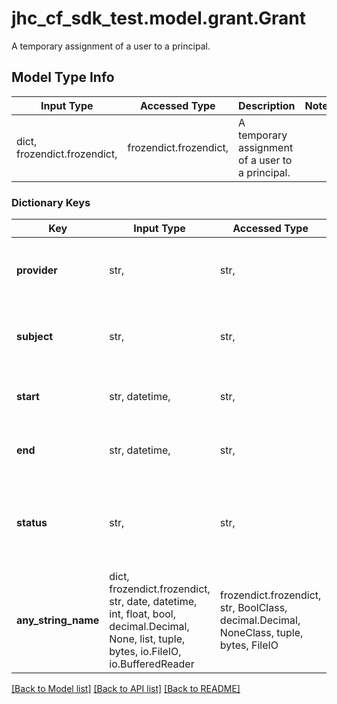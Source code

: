 # jhc_cf_sdk_test.model.grant.Grant

A temporary assignment of a user to a principal.

## Model Type Info
Input Type | Accessed Type | Description | Notes
------------ | ------------- | ------------- | -------------
dict, frozendict.frozendict,  | frozendict.frozendict,  | A temporary assignment of a user to a principal. | 

### Dictionary Keys
Key | Input Type | Accessed Type | Description | Notes
------------ | ------------- | ------------- | ------------- | -------------
**provider** | str,  | str,  | The ID of the provider to grant access to. | 
**subject** | str,  | str,  | The email address of the user to grant access to. | 
**start** | str, datetime,  | str,  | The start time of the grant. | value must conform to RFC-3339 date-time
**end** | str, datetime,  | str,  | The end time of the grant. | value must conform to RFC-3339 date-time
**status** | str,  | str,  | The current state of the grant. | must be one of ["PENDING", "ACTIVE", "ERROR", "REVOKED", "EXPIRED", ] 
**any_string_name** | dict, frozendict.frozendict, str, date, datetime, int, float, bool, decimal.Decimal, None, list, tuple, bytes, io.FileIO, io.BufferedReader | frozendict.frozendict, str, BoolClass, decimal.Decimal, NoneClass, tuple, bytes, FileIO | any string name can be used but the value must be the correct type | [optional]

[[Back to Model list]](../../README.md#documentation-for-models) [[Back to API list]](../../README.md#documentation-for-api-endpoints) [[Back to README]](../../README.md)

